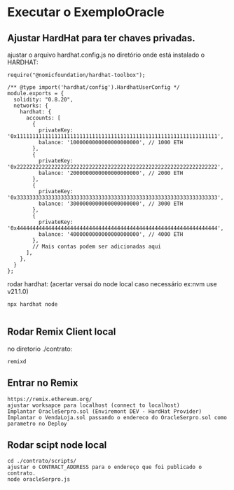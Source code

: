 # Executar o ExemploOracle


## Ajustar HardHat para ter chaves privadas.
ajustar o arquivo hardhat.config.js no diretório onde está instalado o HARDHAT: 

```
require("@nomicfoundation/hardhat-toolbox");

/** @type import('hardhat/config').HardhatUserConfig */
module.exports = {
  solidity: "0.8.20",
  networks: {
    hardhat: {
      accounts: [
        {
          privateKey: '0x1111111111111111111111111111111111111111111111111111111111111111',
          balance: '1000000000000000000000', // 1000 ETH
        },
        {
          privateKey: '0x2222222222222222222222222222222222222222222222222222222222222222',
          balance: '2000000000000000000000', // 2000 ETH
        },
        {
          privateKey: '0x3333333333333333333333333333333333333333333333333333333333333333',
          balance: '3000000000000000000000', // 3000 ETH
        },
        {
          privateKey: '0x4444444444444444444444444444444444444444444444444444444444444444',
          balance: '4000000000000000000000', // 4000 ETH
        },
        // Mais contas podem ser adicionadas aqui
      ],
    },
  }
};
```
rodar hardhat: 
(acertar versai do node local caso necessário ex:nvm use v21.1.0) 

```
npx hardhat node
 
```

## Rodar Remix Client local
no diretorio ./contrato:

```
remixd 
```

## Entrar no Remix
```
https://remix.ethereum.org/
ajustar worksapce para localhost (connect to localhost)
Implantar OracleSerpro.sol (Enviremont DEV - HardHat Provider)
Implantar o VendaLoja.sol passando o endereco do OracleSerpro.sol como parametro no Deploy

```


## Rodar scipt node local
```
cd ./contrato/scripts/
ajustar o CONTRACT_ADDRESS para o endereço que foi publicado o contrato.
node oracleSerpro.js

